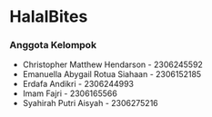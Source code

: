 # HalalBites

### Anggota Kelompok
- Christopher Matthew Hendarson - 2306245592
- Emanuella Abygail Rotua Siahaan - 2306152185
- Erdafa Andikri - 2306244993
- Imam Fajri - 2306165566
- Syahirah Putri Aisyah - 2306275216

